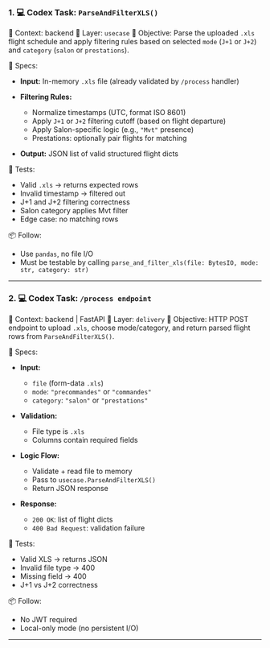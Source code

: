 ### 1. 💻 Codex Task: `ParseAndFilterXLS()`

🧭 Context: backend
📁 Layer: `usecase`
🎯 Objective:
Parse the uploaded `.xls` flight schedule and apply filtering rules based on selected `mode` (`J+1` or `J+2`) and `category` (`salon` or `prestations`).

🧹 Specs:

* **Input:** In-memory `.xls` file (already validated by `/process` handler)
* **Filtering Rules:**

  * Normalize timestamps (UTC, format ISO 8601)
  * Apply `J+1` or `J+2` filtering cutoff (based on flight departure)
  * Apply Salon-specific logic (e.g., `"Mvt"` presence)
  * Prestations: optionally pair flights for matching
* **Output:** JSON list of valid structured flight dicts

🥪 Tests:

* Valid `.xls` → returns expected rows
* Invalid timestamp → filtered out
* J+1 and J+2 filtering correctness
* Salon category applies Mvt filter
* Edge case: no matching rows

📦 Follow:

* Use `pandas`, no file I/O
* Must be testable by calling `parse_and_filter_xls(file: BytesIO, mode: str, category: str)`

-------------------------------------------------

### 2. 💻 Codex Task: `/process endpoint`

🧭 Context: backend | FastAPI
📁 Layer: `delivery`
🎯 Objective:
HTTP POST endpoint to upload `.xls`, choose mode/category, and return parsed flight rows from `ParseAndFilterXLS()`.

🧹 Specs:

* **Input:**

  * `file` (form-data `.xls`)
  * `mode`: `"precommandes"` or `"commandes"`
  * `category`: `"salon"` or `"prestations"`
* **Validation:**

  * File type is `.xls`
  * Columns contain required fields
* **Logic Flow:**

  * Validate + read file to memory
  * Pass to `usecase.ParseAndFilterXLS()`
  * Return JSON response
* **Response:**

  * `200 OK`: list of flight dicts
  * `400 Bad Request`: validation failure

🥪 Tests:

* Valid XLS → returns JSON
* Invalid file type → 400
* Missing field → 400
* J+1 vs J+2 correctness

📦 Follow:

* No JWT required
* Local-only mode (no persistent I/O)

---
